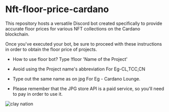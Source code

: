 # Nft-floor-price-cardano
This repository hosts a versatile Discord bot created specifically to provide accurate floor prices for various NFT collections on the Cardano blockchain.

Once you've executed your bot, be sure to proceed with these instructions in order to obtain the floor price of projects.

- How to use floor bot?
Type !floor <Space> 'Name of the Project'

- Avoid using the Project name's abbreviation
For Eg-CL,TCC,CN

- Type out the same name as on jpg
For Eg - Cardano Lounge.

- Please remember that the JPG store API is a paid service, so you'll need to pay in order to use it.

![clay nation](https://github.com/Aakash-1803/Nft-floor-price-cardano/assets/145561585/39e47a42-de7f-44f5-b93f-3becf9eaf56c)






